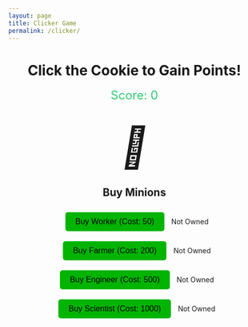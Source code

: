 ```yaml
---
layout: page
title: Clicker Game
permalink: /clicker/
---
```


<html lang="en">
<head>
    <meta charset="UTF-8">
    <meta name="viewport" content="width=device-width, initial-scale=1.0">
    <title>Click to Score</title>
    <style>
        .container {
            text-align: center;
        }
        .score-board {
            font-size: 1.5rem;
            margin-bottom: 20px;
            color: #2ecc71;
        }
        .icon-container {
            margin-top: 20px;
            position: relative;
            display: inline-block;
        }
        .icon {
            font-size: 5rem;
            cursor: pointer;
            transition: transform 0.3s ease;
        }
        .icon:hover {
            transform: scale(1.2);
        }
        .minion-button {
            background-color: #00b400; /* Button background color */
            color: black;              /* Text color */
            border: none;              /* Remove default border */
            padding: 10px 20px;        /* Padding inside the button */
            border-radius: 5px;        /* Rounded corners */
            font-size: 16px;           /* Font size */
            cursor: pointer;           /* Change cursor on hover */
            transition: background-color 0.3s, transform 0.2s; /* Smooth transitions */
            margin: 10px;
        }
        .minion-button:hover {
            background-color: #018c10; /* Change background color on hover */
            transform: scale(1.05);    /* Slightly enlarge button on hover */
        }
        .minion-button:active {
            background-color: #006400; /* Change background color when button is pressed */
            transform: scale(0.95);    /* Slightly shrink button when pressed */
        }
    </style>
</head>
<body>
    <div class="container">
        <h1>Click the Cookie to Gain Points!</h1>
        <div class="score-board">Score: <span id="score">0</span></div>
        <div class="icon-container">
            <i id="clickable-icon" class="icon">🍪</i>
        </div>
        <!-- Preloading and using a fast, small click sound -->
        <audio id="click-sound" src="https://freesound.org/data/previews/66/66717_931655-lq.mp3" preload="auto"></audio>
        <div class="menu">
            <h2>Buy Minions</h2>
            <div>
                <button class="minion-button" id="minion1" onclick="buyMinion(1)" disabled>Buy Worker (Cost: 50)</button>
                <span id="minion1-status">Not Owned</span>
            </div>
            <div>
                <button class="minion-button" id="minion2" onclick="buyMinion(2)" disabled>Buy Farmer (Cost: 200)</button>
                <span id="minion2-status">Not Owned</span>
            </div>
            <div>
                <button class="minion-button" id="minion3" onclick="buyMinion(3)" disabled>Buy Engineer (Cost: 500)</button>
                <span id="minion3-status">Not Owned</span>
            </div>
            <div>
                <button class="minion-button" id="minion4" onclick="buyMinion(4)" disabled>Buy Scientist (Cost: 1000)</button>
                <span id="minion4-status">Not Owned</span>
            </div>
        </div>
    </div>
    <script>
        let score = 0;
        let minionsOwned = {1: 0, 2: 0, 3: 0, 4: 0};
        const clickSound = document.getElementById("click-sound");
        const scoreDisplay = document.getElementById("score");
        document.getElementById("clickable-icon").addEventListener("click", function() {
            score++;
            updateScore();
            clickSound.currentTime = 0;  // Reset sound
            clickSound.play();  // Only play sound on manual click
        });
        function updateScore() {
            scoreDisplay.textContent = score;
            // Enable buttons if player has enough score
            if (score >= 50) {
                document.getElementById("minion1").disabled = false;
            }
            if (score >= 200) {
                document.getElementById("minion2").disabled = false;
            }
            if (score >= 500) {
                document.getElementById("minion3").disabled = false;
            }
            if (score >= 1000) {
                document.getElementById("minion4").disabled = false;
            }
        }
        function buyMinion(minion) {
            if (minion === 1 && score >= 50) {
                score -= 50;
                minionsOwned[1]++;
                document.getElementById("minion1-status").textContent = `Owned (${minionsOwned[1]})`;
                startMinion(1);
            } else if (minion === 2 && score >= 200) {
                score -= 200;
                minionsOwned[2]++;
                document.getElementById("minion2-status").textContent = `Owned (${minionsOwned[2]})`;
                startMinion(2);
            } else if (minion === 3 && score >= 500) {
                score -= 500;
                minionsOwned[3]++;
                document.getElementById("minion3-status").textContent = `Owned (${minionsOwned[3]})`;
                startMinion(3);
            } else if (minion === 4 && score >= 1000) {
                score -= 1000;
                minionsOwned[4]++;
                document.getElementById("minion4-status").textContent = `Owned (${minionsOwned[4]})`;
                startMinion(4);
            }
            updateScore();
        }
        function startMinion(minion) {
            if (minion === 1) {
                setInterval(function() {
                    score += minionsOwned[1];  // Each Worker gives 1 point every 2 seconds
                    updateScore();
                }, 2000);  // Worker clicks every 2 seconds
            }
            if (minion === 2) {
                setInterval(function() {
                    score += minionsOwned[2] * 2;  // Each Farmer gives 2 points every 5 seconds
                    updateScore();
                }, 5000);  // Farmer clicks every 5 seconds
            }
            if (minion === 3) {
                setInterval(function() {
                    score += minionsOwned[3] * 5;  // Each Engineer gives 5 points every 10 seconds
                    updateScore();
                }, 10000);  // Engineer clicks every 10 seconds
            }
            if (minion === 4) {
                setInterval(function() {
                    score += minionsOwned[4] * 10;  // Each Scientist gives 10 points every 15 seconds
                    updateScore();
                }, 15000);  // Scientist clicks every 15 seconds
            }
        }
    </script>
</body>
</html>
